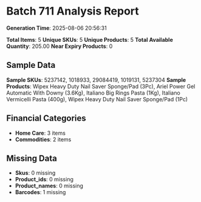 # Batch 711 Analysis Report

**Generation Time**: 2025-08-06 20:56:31

**Total Items**: 5
**Unique SKUs**: 5
**Unique Products**: 5
**Total Available Quantity**: 205.00
**Near Expiry Products**: 0

## Sample Data
**Sample SKUs**: 5237142, 1018933, 29084419, 1019131, 5237304
**Sample Products**: Wipex Heavy Duty Nail Saver Sponge/Pad (3Pc), Ariel Power Gel Automatic With Downy (3.6Kg), Italiano Big Rings Pasta (1Kg), Italiano Vermicelli Pasta (400g), Wipex Heavy Duty Nail Saver Sponge/Pad (1Pc)

## Financial Categories
- **Home Care**: 3 items
- **Commodities**: 2 items

## Missing Data
- **Skus**: 0 missing
- **Product_ids**: 0 missing
- **Product_names**: 0 missing
- **Barcodes**: 1 missing
